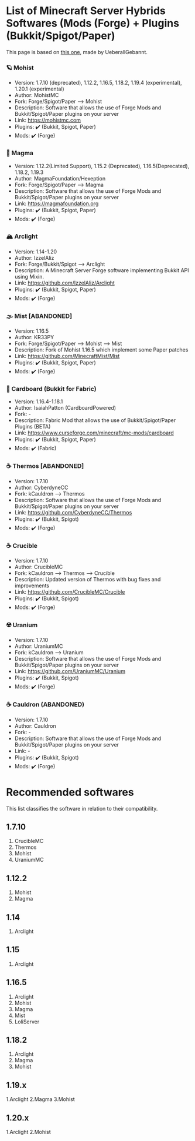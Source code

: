 # List of Minecraft Server Hybrids Softwares (Mods (Forge) + Plugins (Bukkit/Spigot/Paper)

This page is based on [this one](https://github.com/UeberallGebannt/server-softwares/blob/master/SERVERS.md), made by UeberallGebannt.

### 🪐 Mohist
  - Version: 1.7.10 (deprecated), 1.12.2, 1.16.5, 1.18.2, 1.19.4 (experimental), 1.20.1 (experimental)
  - Author: MohistMC
  - Fork: Forge/Spigot/Paper --> Mohist
  - Description: Software that allows the use of Forge Mods and Bukkit/Spigot/Paper plugins on your server
  - Link: https://mohistmc.com
  - Plugins: ✔️ (Bukkit, Spigot, Paper) 
  - Mods: ✔️ (Forge)  

### 🔶 Magma
  - Version: 1.12.2(Limited Support), 1.15.2 (Deprecated), 1.16.5(Deprecated), 1.18.2, 1.19.3
  - Author: MagmaFoundation/Hexeption
  - Fork: Forge/Spigot/Paper --> Magma
  - Description: Software that allows the use of Forge Mods and Bukkit/Spigot/Paper plugins on your server
  - Link: https://magmafoundation.org
  - Plugins: ✔️ (Bukkit, Spigot, Paper) 
  - Mods: ✔️ (Forge)  

### 🏔 Arclight
  - Version: 1.14-1.20
  - Author: IzzelAliz
  - Fork: Forge/Bukkit/Spigot --> Arclight
  - Description: A Minecraft Server Forge software implementing Bukkit API using Mixin.
  - Link: https://github.com/IzzelAliz/Arclight
  - Plugins: ✔️ (Bukkit, Spigot, Paper) 
  - Mods: ✔️ (Forge)   

### 🌫️ Mist [ABANDONED]
  - Version: 1.16.5
  - Author: KR33PY
  - Fork: Forge/Spigot/Paper --> Mohist --> Mist
  - Description: Fork of Mohist 1.16.5 which implement some Paper patches
  - Link: https://github.com/MinecraftMist/Mist
  - Plugins: ✔️ (Bukkit, Spigot, Paper) 
  - Mods: ✔️ (Forge)   


### 🧻 Cardboard (Bukkit for Fabric)
  - Version: 1.16.4-1.18.1
  - Author: IsaiahPatton (CardboardPowered)
  - Fork: -
  - Description: Fabric Mod that allows the use of Bukkit/Spigot/Paper Plugins (BETA)
  - Link: https://www.curseforge.com/minecraft/mc-mods/cardboard
  - Plugins: ✔️ (Bukkit, Spigot, Paper)
  - Mods: ✔️ (Fabric)

### ☕️ Thermos [ABANDONED]
  - Version: 1.7.10
  - Author: CyberdyneCC
  - Fork: kCauldron --> Thermos
  - Description: Software that allows the use of Forge Mods and Bukkit/Spigot/Paper plugins on your server
  - Link: https://github.com/CyberdyneCC/Thermos
  - Plugins: ✔️ (Bukkit, Spigot)
  - Mods: ✔️ (Forge)

### ☕️ Crucible
  - Version: 1.7.10
  - Author: CrucibleMC
  - Fork: kCauldron --> Thermos --> Crucible
  - Description: Updated version of Thermos with bug fixes and improvements
  - Link: https://github.com/CrucibleMC/Crucible
  - Plugins: ✔️ (Bukkit, Spigot)
  - Mods: ✔️ (Forge)

### ☢️ Uranium
  - Version: 1.7.10
  - Author: UraniumMC
  - Fork: kCauldron --> Uranium
  - Description: Software that allows the use of Forge Mods and Bukkit/Spigot/Paper plugins on your server
  - Link: https://github.com/UraniumMC/Uranium
  - Plugins: ✔️ (Bukkit, Spigot)
  - Mods: ✔️ (Forge)

### ☕️ Cauldron (ABANDONED)
  - Version: 1.7.10
  - Author: Cauldron
  - Fork: -
  - Description: Software that allows the use of Forge Mods and Bukkit/Spigot/Paper plugins on your server
  - Link: -
  - Plugins: ✔️ (Bukkit, Spigot)
  - Mods: ✔️ (Forge)

# Recommended softwares
This list classifies the software in relation to their compatibility.

## 1.7.10
1. CrucibleMC
2. Thermos
3. Mohist
4. UraniumMC

## 1.12.2
1. Mohist
2. Magma

## 1.14
1. Arclight

## 1.15
1. Arclight

## 1.16.5
1. Arclight
2. Mohist
3. Magma
4. Mist
5. LoliServer

## 1.18.2
1. Arclight
2. Magma
3. Mohist

## 1.19.x
1.Arclight
2.Magma
3.Mohist

## 1.20.x
1.Arclight
2.Mohist
